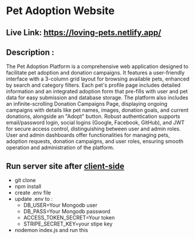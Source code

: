 # Pet Adoption Website

## Live Link: https://loving-pets.netlify.app/

## Description :

The Pet Adoption Platform is a comprehensive web application designed to facilitate pet adoption and donation campaigns. It features a user-friendly interface with a 3-column grid layout for browsing available pets, enhanced by search and category filters. Each pet's profile page includes detailed information and an integrated adoption form that pre-fills with user and pet data for easy submission and database storage. The platform also includes an infinite-scrolling Donation Campaigns Page, displaying ongoing campaigns with details like pet names, images, donation goals, and current donations, alongside an "Adopt" button. Robust authentication supports email/password login, social logins (Google, Facebook, GitHub), and JWT for secure access control, distinguishing between user and admin roles. User and admin dashboards offer functionalities for managing pets, adoption requests, donation campaigns, and user roles, ensuring smooth operation and administration of the platform.

## Run server site after [client-side](https://github.com/Monwar23/projects-12-client)

- git clone
- npm install
- create .env file
- update .env to : 
  - DB_USER=Your Mongodb user
  - DB_PASS=Your Mongodb password
  - ACCESS_TOKEN_SECRET=Your token
  - STRIPE_SECRET_KEY=your stipe key
- nodemon index.js and run this
